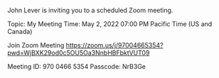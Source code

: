 John Lever is inviting you to a scheduled Zoom meeting.

Topic: My Meeting
Time: May 2, 2022 07:00 PM Pacific Time (US and Canada)

Join Zoom Meeting
https://zoom.us/j/97004665354?pwd=WjBXK29od0c5OU5Oa3NnbHBFbktVUT09

Meeting ID: 970 0466 5354
Passcode: NrB3Ge
